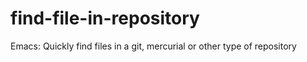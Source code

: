 find-file-in-repository
=======================

Emacs: Quickly find files in a git, mercurial or other type of repository